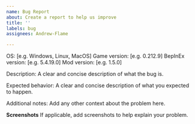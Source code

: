 ```yaml
---
name: Bug Report
about: Create a report to help us improve
title: ''
labels: bug
assignees: Andrew-Flame

---
```


OS: [e.g. Windows, Linux, MacOS]
Game version: [e.g. 0.212.9]
BepInEx version: [e.g. 5.4.19.0]
Mod version: [e.g. 1.5.0]

Description: A clear and concise description of what the bug is.

Expected behavior: A clear and concise description of what you expected to happen.

Additional notes: Add any other context about the problem here.

**Screenshots**
If applicable, add screenshots to help explain your problem.
